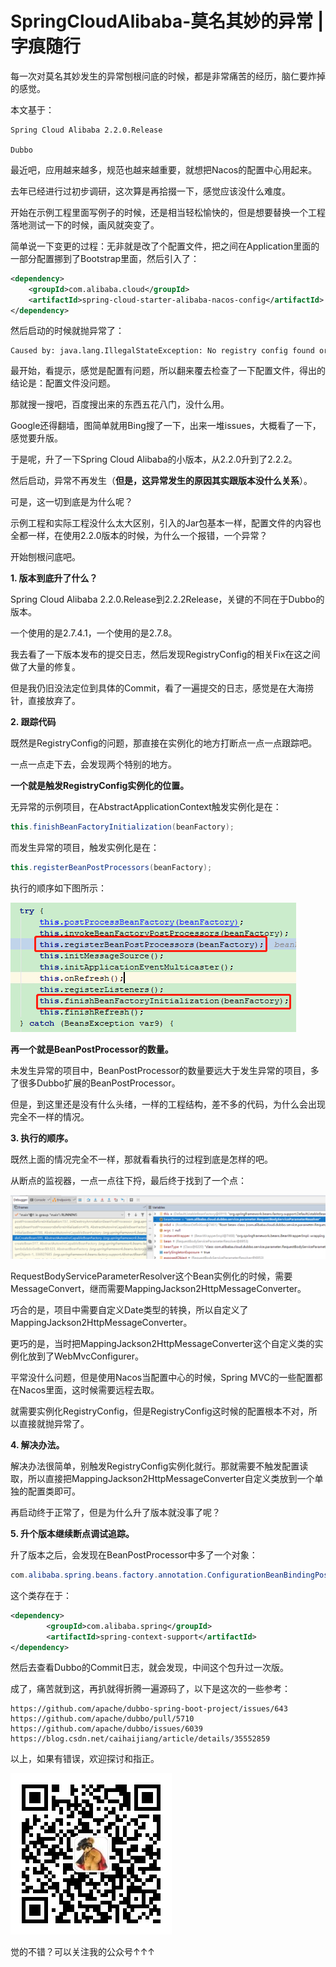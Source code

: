 # SpringCloudAlibaba-莫名其妙的异常 | 字痕随行

每一次对莫名其妙发生的异常刨根问底的时候，都是非常痛苦的经历，脑仁要炸掉的感觉。

本文基于：
```text
Spring Cloud Alibaba 2.2.0.Release

Dubbo
```

最近吧，应用越来越多，规范也越来越重要，就想把Nacos的配置中心用起来。

去年已经进行过初步调研，这次算是再拾掇一下，感觉应该没什么难度。

开始在示例工程里面写例子的时候，还是相当轻松愉快的，但是想要替换一个工程落地测试一下的时候，画风就突变了。

简单说一下变更的过程：无非就是改了个配置文件，把之间在Application里面的一部分配置挪到了Bootstrap里面，然后引入了：
```xml
<dependency>
    <groupId>com.alibaba.cloud</groupId>
    <artifactId>spring-cloud-starter-alibaba-nacos-config</artifactId>
</dependency>

```
然后启动的时候就抛异常了：
```Plain Text
Caused by: java.lang.IllegalStateException: No registry config found or it's not a valid config! The registry config is: <dubbo:registry valid="false" zookeeperProtocol="false" prefix="dubbo.registry" />

```
最开始，看提示，感觉是配置有问题，所以翻来覆去检查了一下配置文件，得出的结论是：配置文件没问题。

那就搜一搜吧，百度搜出来的东西五花八门，没什么用。

Google还得翻墙，图简单就用Bing搜了一下，出来一堆issues，大概看了一下，感觉要升版。

于是呢，升了一下Spring Cloud Alibaba的小版本，从2.2.0升到了2.2.2。

然后启动，异常不再发生（**但是，这异常发生的原因其实跟版本没什么关系**）。

可是，这一切到底是为什么呢？

示例工程和实际工程没什么太大区别，引入的Jar包基本一样，配置文件的内容也全都一样，在使用2.2.0版本的时候，为什么一个报错，一个异常？

开始刨根问底吧。

**1\. 版本到底升了什么？**

Spring Cloud Alibaba 2.2.0.Release到2.2.2Release，关键的不同在于Dubbo的版本。

一个使用的是2.7.4.1，一个使用的是2.7.8。

我去看了一下版本发布的提交日志，然后发现RegistryConfig的相关Fix在这之间做了大量的修复。

但是我仍旧没法定位到具体的Commit，看了一遍提交的日志，感觉是在大海捞针，直接放弃了。

**2\. 跟踪代码**

既然是RegistryConfig的问题，那直接在实例化的地方打断点一点一点跟踪吧。

一点一点走下去，会发现两个特别的地方。

**一个就是触发RegistryConfig实例化的位置。**

无异常的示例项目，在AbstractApplicationContext触发实例化是在：
```java
this.finishBeanFactoryInitialization(beanFactory);

```
而发生异常的项目，触发实例化是在：
```java
this.registerBeanPostProcessors(beanFactory);

```
执行的顺序如下图所示：

![image](../../images/SpringCloudAlibaba-莫名其妙的异常/640.png)

**再一个就是BeanPostProcessor的数量。**

未发生异常的项目中，BeanPostProcessor的数量要远大于发生异常的项目，多了很多Dubbo扩展的BeanPostProcessor。

但是，到这里还是没有什么头绪，一样的工程结构，差不多的代码，为什么会出现完全不一样的情况。

**3\. 执行的顺序。**

既然上面的情况完全不一样，那就看看执行的过程到底是怎样的吧。

从断点的监视器，一点一点往下捋，最后终于找到了一个点：

![image](../../images/SpringCloudAlibaba-莫名其妙的异常/640_2.png)

RequestBodyServiceParameterResolver这个Bean实例化的时候，需要MessageConvert，继而需要MappingJackson2HttpMessageConverter。

巧合的是，项目中需要自定义Date类型的转换，所以自定义了MappingJackson2HttpMessageConverter。

更巧的是，当时把MappingJackson2HttpMessageConverter这个自定义类的实例化放到了WebMvcConfigurer。

平常没什么问题，但是使用Nacos当配置中心的时候，Spring MVC的一些配置都在Nacos里面，这时候需要远程去取。

就需要实例化RegistryConfig，但是RegistryConfig这时候的配置根本不对，所以直接就抛异常了。

**4\. 解决办法。**

解决办法很简单，别触发RegistryConfig实例化就行。那就需要不触发配置读取，所以直接把MappingJackson2HttpMessageConverter自定义类放到一个单独的配置类即可。

再启动终于正常了，但是为什么升了版本就没事了呢？

**5\. 升个版本继续断点调试追踪。**

升了版本之后，会发现在BeanPostProcessor中多了一个对象：
```java
com.alibaba.spring.beans.factory.annotation.ConfigurationBeanBindingPostProcessor

```
这个类存在于：
```xml
<dependency>
        <groupId>com.alibaba.spring</groupId>
        <artifactId>spring-context-support</artifactId>
</dependency>

```
然后去查看Dubbo的Commit日志，就会发现，中间这个包升过一次版。

成了，痛苦就到这，再扒就得折腾一遍源码了，以下是这次的一些参考：
```Plain Text
https://github.com/apache/dubbo-spring-boot-project/issues/643
https://github.com/apache/dubbo/pull/5710
https://github.com/apache/dubbo/issues/6039
https://blog.csdn.net/caihaijiang/article/details/35552859

```

以上，如果有错误，欢迎探讨和指正。

![image](../../images/公众号.jpg)

觉的不错？可以关注我的公众号↑↑↑